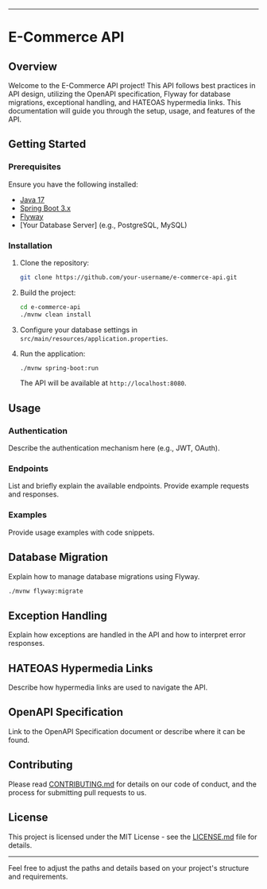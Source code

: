 

---

# E-Commerce API

## Overview

Welcome to the E-Commerce API project! This API follows best practices in API design, utilizing the OpenAPI specification, Flyway for database migrations, exceptional handling, and HATEOAS hypermedia links. This documentation will guide you through the setup, usage, and features of the API.

## Getting Started

### Prerequisites

Ensure you have the following installed:

- [Java 17](https://openjdk.java.net/projects/jdk/17/)
- [Spring Boot 3.x](https://spring.io/projects/spring-boot)
- [Flyway](https://flywaydb.org/)
- [Your Database Server] (e.g., PostgreSQL, MySQL)

### Installation

1. Clone the repository:

   ```bash
   git clone https://github.com/your-username/e-commerce-api.git
   ```

2. Build the project:

   ```bash
   cd e-commerce-api
   ./mvnw clean install
   ```

3. Configure your database settings in `src/main/resources/application.properties`.

4. Run the application:

   ```bash
   ./mvnw spring-boot:run
   ```

   The API will be available at `http://localhost:8080`.

## Usage

### Authentication

Describe the authentication mechanism here (e.g., JWT, OAuth).

### Endpoints

List and briefly explain the available endpoints. Provide example requests and responses.

### Examples

Provide usage examples with code snippets.

## Database Migration

Explain how to manage database migrations using Flyway.

```bash
./mvnw flyway:migrate
```

## Exception Handling

Explain how exceptions are handled in the API and how to interpret error responses.

## HATEOAS Hypermedia Links

Describe how hypermedia links are used to navigate the API.

## OpenAPI Specification

Link to the OpenAPI Specification document or describe where it can be found.

## Contributing

Please read [CONTRIBUTING.md](CONTRIBUTING.md) for details on our code of conduct, and the process for submitting pull requests to us.

## License

This project is licensed under the MIT License - see the [LICENSE.md](LICENSE.md) file for details.

---

Feel free to adjust the paths and details based on your project's structure and requirements.
